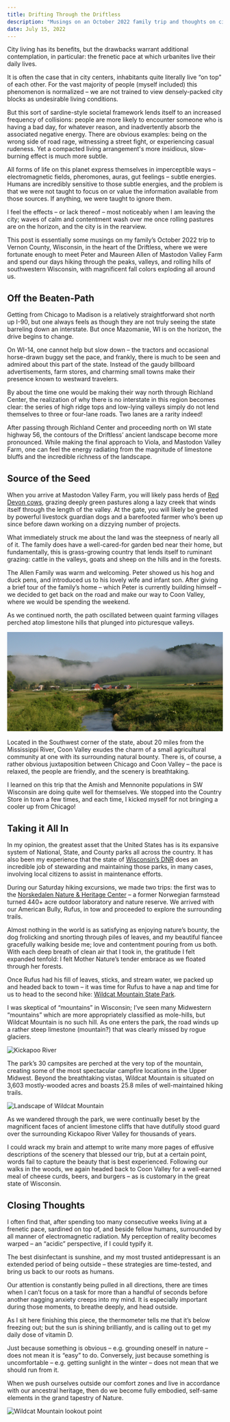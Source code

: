 ```yaml
---
title: Drifting Through the Driftless
description: "Musings on an October 2022 family trip and thoughts on city-living."
date: July 15, 2022
---
```


City living has its benefits, but the drawbacks warrant additional contemplation, in particular: the frenetic pace at which urbanites live their daily lives.

It is often the case that in city centers, inhabitants quite literally live “on top” of each other. For the vast majority of people (myself included) this phenomenon is normalized – we are not trained to view densely-packed city blocks as undesirable living conditions.

But this sort of sardine-style societal framework lends itself to an increased frequency of collisions: people are more likely to encounter someone who is having a bad day, for whatever reason, and inadvertently absorb the associated negative energy.
There are obvious examples: being on the wrong side of road rage, witnessing a street fight, or experiencing casual rudeness. Yet a compacted living arrangement's more insidious, slow-burning effect is much more subtle.

All forms of life on this planet express themselves in imperceptible ways – electromagnetic fields, pheromones, auras, gut feelings – subtle energies. Humans are incredibly sensitive to those subtle energies, and the problem is that we were not taught to focus on or value the information available from those sources. If anything, we were taught to ignore them.

I feel the effects – or lack thereof – most noticeably when I am leaving the city; waves of calm and contentment wash over me once rolling pastures are on the horizon, and the city is in the rearview.

This post is essentially some musings on my family’s October 2022 trip to Vernon County, Wisconsin, in the heart of the Driftless, where we were fortunate enough to meet Peter and Maureen Allen of Mastodon Valley Farm and spend our days hiking through the peaks, valleys, and rolling hills of southwestern Wisconsin, with magnificent fall colors exploding all around us.

## Off the Beaten-Path

Getting from Chicago to Madison is a relatively straightforward shot north up I-90, but one always feels as though they are not truly seeing the state barreling down an interstate. But once Mazomanie, WI is on the horizon, the drive begins to change.

On WI-14, one cannot help but slow down – the tractors and occasional horse-drawn buggy set the pace, and frankly, there is much to be seen and admired about this part of the state. Instead of the gaudy billboard advertisements, farm stores, and charming small towns make their presence known to westward travelers.

By about the time one would be making their way north through Richland Center, the realization of why there is no interstate in this region becomes clear: the series of high ridge tops and low-lying valleys simply do not lend themselves to three or four-lane roads. Two lanes are a rarity indeed!

After passing through Richland Center and proceeding north on WI state highway 56, the contours of the Driftless’ ancient landscape become more pronounced. While making the final approach to Viola, and Mastodon Valley Farm, one can feel the energy radiating from the magnitude of limestone bluffs and the incredible richness of the landscape.

## Source of the Seed

When you arrive at Mastodon Valley Farm, you will likely pass herds of [Red Devon cows](https://www.covecreekfarm.com/red-devon-cattle/), grazing deeply green pastures along a lazy creek that winds itself through the length of the valley. At the gate, you will likely be greeted by powerful livestock guardian dogs and a barefooted farmer who’s been up since before dawn working on a dizzying number of projects.

What immediately struck me about the land was the steepness of nearly all of it. The family does have a well-cared-for garden bed near their home, but fundamentally, this is grass-growing country that lends itself to ruminant grazing: cattle in the valleys, goats and sheep on the hills and in the forests.

The Allen Family was warm and welcoming. Peter showed us his hog and duck pens, and introduced us to his lovely wife and infant son. After giving a brief tour of the family’s home – which Peter is currently building himself – we decided to get back on the road and make our way to Coon Valley, where we would be spending the weekend.

As we continued north, the path oscillated between quaint farming villages perched atop limestone hills that plunged into picturesque valleys.

![picture of Coon Creek, right outside of town](/public/coon-valley.jpeg)

Located in the Southwest corner of the state, about 20 miles from the Mississippi River, Coon Valley exudes the charm of a small agricultural community at one with its surrounding natural bounty. There is, of course, a rather obvious juxtaposition between Chicago and Coon Valley – the pace is relaxed, the people are friendly, and the scenery is breathtaking.

I learned on this trip that the Amish and Mennonite populations in SW Wisconsin are doing quite well for themselves. We stopped into the Country Store in town a few times, and each time, I kicked myself for not bringing a cooler up from Chicago!

## Taking it All In

In my opinion, the greatest asset that the United States has is its expansive system of National, State, and County parks all across the country. It has also been my experience that the state of [Wisconsin’s DNR](https://dnr.wisconsin.gov/) does an incredible job of stewarding and maintaining those parks, in many cases, involving local citizens to assist in maintenance efforts.

During our Saturday hiking excursions, we made two trips: the first was to the [Norskedalen Nature & Heritage Center](https://www.norskedalen.org/about-norskedalen/) – a former Norwegian farmstead turned 440+ acre outdoor laboratory and nature reserve. We arrived with our American Bully, Rufus, in tow and proceeded to explore the surrounding trails.

Almost nothing in the world is as satisfying as enjoying nature’s bounty, the dog frolicking and snorting through piles of leaves, and my beautiful fiancee gracefully walking beside me; love and contentment pouring from us both. With each deep breath of clean air that I took in, the gratitude I felt expanded tenfold: I felt Mother Nature’s tender embrace as we floated through her forests.

Once Rufus had his fill of leaves, sticks, and stream water, we packed up and headed back to town – it was time for Rufus to have a nap and time for us to head to the second hike: [Wildcat Mountain State Park](https://stateparks.com/wildcat_mountain_state_park_in_wisconsin.html).

I was skeptical of “mountains” in Wisconsin; I’ve seen many Midwestern “mountains” which are more appropriately classified as mole-hills, but Wildcat Mountain is no such hill. As one enters the park, the road winds up a rather steep limestone (mountain?) that was clearly missed by rogue glaciers.

![Kickapoo River](/images/public/kickapoo-river.png)

The park’s 30 campsites are perched at the very top of the mountain, creating some of the most spectacular campfire locations in the Upper Midwest. Beyond the breathtaking vistas, Wildcat Mountain is situated on 3,603 mostly-wooded acres and boasts 25.8 miles of well-maintained hiking trails.

![Landscape of Wildcat Mountain](/images/public/wildcat-mtn.jpeg)

As we wandered through the park, we were continually beset by the magnificent faces of ancient limestone cliffs that have dutifully stood guard over the surrounding Kickapoo River Valley for thousands of years.

I could wrack my brain and attempt to write many more pages of effusive descriptions of the scenery that blessed our trip, but at a certain point, words fail to capture the beauty that is best experienced. Following our walks in the woods, we again headed back to Coon Valley for a well-earned meal of cheese curds, beers, and burgers – as is customary in the great state of Wisconsin.

## Closing Thoughts

I often find that, after spending too many consecutive weeks living at a frenetic pace, sardined on top of, and beside fellow humans, surrounded by all manner of electromagnetic radiation. My perception of reality becomes warped – an “acidic” perspective, if I could typify it.

The best disinfectant is sunshine, and my most trusted antidepressant is an extended period of being outside – these strategies are time-tested, and bring us back to our roots as humans.

Our attention is constantly being pulled in all directions, there are times when I can’t focus on a task for more than a handful of seconds before another nagging anxiety creeps into my mind. It is especially important during those moments, to breathe deeply, and head outside.

As I sit here finishing this piece, the thermometer tells me that it’s below freezing out; but the sun is shining brilliantly, and is calling out to get my daily dose of vitamin D.

Just because something is obvious – e.g. grounding oneself in nature – does not mean it is “easy” to do. Conversely, just because something is uncomfortable – e.g. getting sunlight in the winter – does not mean that we should run from it.

When we push ourselves outside our comfort zones and live in accordance with our ancestral heritage, then do we become fully embodied, self-same elements in the grand tapestry of Nature.

![Wildcat Mountain lookout point](/images/public/wildcat-mtn-2.jpeg)
